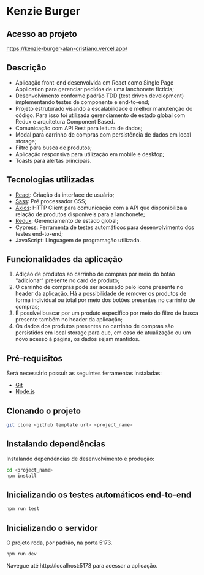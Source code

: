 # Kenzie Burger

## Acesso ao projeto

https://kenzie-burger-alan-cristiano.vercel.app/

## Descrição

-   Aplicação front-end desenvolvida em React como Single Page Application para gerenciar pedidos de uma lanchonete fictícia;
-   Desenvolvimento conforme padrão TDD (test driven development) implementando testes de componente e end-to-end;
-   Projeto estruturado visando a escalabilidade e melhor manutenção do código. Para isso foi utilizada gerenciamento de estado global com Redux e arquitetura Component Based.
-   Comunicação com API Rest para leitura de dados;
-   Modal para carrinho de compras com persistência de dados em local storage;
-   Filtro para busca de produtos;
-   Aplicação responsiva para utilização em mobile e desktop;
-   Toasts para alertas principais.

## Tecnologias utilizadas

-   [React](https://react.dev/): Criação da interface de usuário;
-   [Sass](https://sass-lang.com/): Pré processador CSS;
-   [Axios](https://axios-http.com/): HTTP Client para comunicação com a API que disponibiliza a relação de produtos disponíveis para a lanchonete;
-   [Redux](https://redux.js.org/): Gerenciamento de estado global;
-   [Cypress](https://www.cypress.io/): Ferramenta de testes automáticos para desenvolvimento dos testes end-to-end;
-   JavaScript: Linguagem de programação utilizada.

## Funcionalidades da aplicação

1.  Adição de produtos ao carrinho de compras por meio do botão "adicionar" presente no card de produto;
2.  O carrinho de compras pode ser acessado pelo ícone presente no header da aplicação. Há a possibilidade de remover os produtos de forma individual ou total por meio dos botões presentes no carrinho de compras;
3.  É possível buscar por um produto específico por meio do filtro de busca presente também no header da aplicação;
4.  Os dados dos produtos presentes no carrinho de compras são persistidos em local storage para que, em caso de atualização ou um novo acesso à pagina, os dados sejam mantidos.

## Pré-requisitos

Será necessário possuir as seguintes ferramentas instaladas:

-   [Git](https://git-scm.com/)
-   [Node.js](https://nodejs.org/en)

## Clonando o projeto

```bash
git clone <github template url> <project_name>
```

## Instalando dependências

Instalando dependências de desenvolvimento e produção:

```bash
cd <project_name>
npm install
```

## Inicializando os testes automáticos end-to-end

```bash
npm run test
```

## Inicializando o servidor

O projeto roda, por padrão, na porta 5173.

```bash
npm run dev
```

Navegue até http://localhost:5173 para acessar a aplicação.
